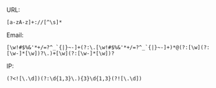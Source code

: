 URL:
```
[a-zA-z]+://[^\s]*
```
Email:
```
[\w!#$%&'*+/=?^_`{|}~-]+(?:\.[\w!#$%&'*+/=?^_`{|}~-]+)*@(?:[\w](?:[\w-]*[\w])?\.)+[\w](?:[\w-]*[\w])?
```
IP:
```
(?<![\.\d])(?:\d{1,3}\.){3}\d{1,3}(?![\.\d])
```
